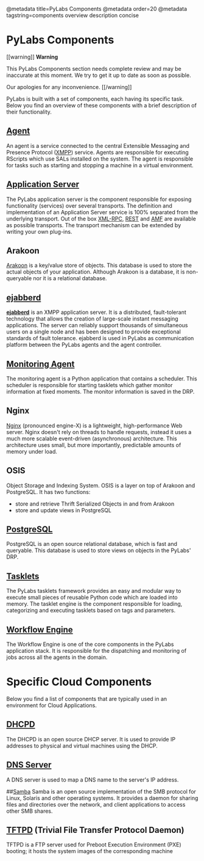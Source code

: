 @metadata title=PyLabs Components
@metadata order=20
@metadata tagstring=components overview description concise

[Nginxlink]: http://www.nginx.org/
[xmlrpc]: http://en.wikipedia.org/wiki/XML-RPC
[REST]: http://en.wikipedia.org/wiki/REST
[AMF]: http://en.wikipedia.org/wiki/Action_Message_Format
[ejabberdlink]: http://www.process-one.net/en/ejabberd/
[XMPP]: http://xmpp.org/
[Arakoon]: http://www.arakoon.org/
[agent]: /#/Components/Agent
[appserver]: /#/Components/AppServer
[ejabberd]: /#/Components/Ejabberd
[monitoring]: /#/Components/MonitoringAgent
[PostgreSQL]: /#/Components/PostgreSQL
[Tasklets]: /#/Overview/Tasklets
[wfe]: /#/Components/WFE
[DHCPD]: /#/Components/DHCPD
[dns]: /#/Components/DNS
[Samba]: /#/Components/Samba
[TFTPD]: /#/Components/TFTPD


# PyLabs Components

[[warning]]
**Warning**

This PyLabs Components section needs complete review and may be inaccurate at this moment. We try to get it up to date as soon as possible.

Our apologies for any inconvenience.
[[/warning]]

PyLabs is built with a set of components, each having its specific task. Below you find an overview of these components with a brief description of their functionality.

## [Agent][]
An agent is a service connected to the central Extensible Messaging and Presence Protocol ([XMPP][]) service. Agents are responsible for executing RScripts which use SALs installed on the system. 
The agent is responsible for tasks such as starting and stopping a machine in a virtual environment.


## [Application Server][appserver]
The PyLabs application server is the component responsible for exposing functionality (services) over several transports. The definition and implementation of an Application Server service is 100% separated from the underlying transport.
Out of the box [XML-RPC][xmlrpc], [REST][] and [AMF][] are available as possible transports. The transport mechanism can be extended by writing your own plug-ins.


## Arakoon
[Arakoon][] is a key/value store of objects. This database is used to store the actual objects of your application. Although Arakoon is a database, it is non-queryable nor it is a relational database. 


## [ejabberd][]
**[ejabberd][ejabberdlink]** is an XMPP application server. It is a distributed, fault-tolerant technology that allows the creation of large-scale instant messaging applications. The server can reliably support thousands of simultaneous users on a single node and has been designed to provide exceptional standards of fault tolerance.
ejabberd is used in PyLabs as communication platform between the PyLabs agents and the agent controller.


## [Monitoring Agent][monitoring]
The monitoring agent is a Python application that contains a scheduler. This scheduler is responsible for starting tasklets which gather monitor information at fixed moments. 
The monitor information is saved in the DRP.


## Nginx
[Nginx][Nginxlink] (pronounced engine-X) is a lightweight, high-performance Web server. Nginx doesn't rely on threads to handle requests, instead it uses a much more scalable event-driven (asynchronous) architecture. 
This architecture uses small, but more importantly, predictable amounts of memory under load.


## OSIS
Object Storage and Indexing System.
OSIS is a layer on top of Arakoon and PostgreSQL. It has two functions:

* store and retrieve Thrift Serialized Objects in and from Arakoon
* store and update views in PostgreSQL


## [PostgreSQL][]
PostgreSQL is an open source relational database, which is fast and queryable. This database is used to store views on objects in the PyLabs' DRP.


## [Tasklets][]
The PyLabs tasklets framework provides an easy and modular way to execute small pieces of reusable Python code which are loaded into memory. 
The tasklet engine is the component responsible for loading, categorizing and executing tasklets based on tags and parameters.


## [Workflow Engine][wfe]
The Workflow Engine is one of the core components in the PyLabs application stack. It is responsible for the dispatching and monitoring of jobs across all the agents in the domain.


# Specific Cloud Components
Below you find a list of components that are typically used in an environment for Cloud Applications.


## [DHCPD][]
The DHCPD is an open source DHCP server.
It is used to provide IP addresses to physical and virtual machines using the DHCP.


## [DNS Server][dns]
A DNS server is used to map a DNS name to the server's IP address.


##[Samba][]
Samba is an open source implementation of the SMB protocol for Linux, Solaris and other operating systems. It provides a daemon for sharing files and directories over the network, and client applications to access other SMB shares.


## [TFTPD][] (Trivial File Transfer Protocol Daemon)
TFTPD is a FTP server used for Preboot Execution Environment (PXE) booting; it hosts the system images of the corresponding machine
